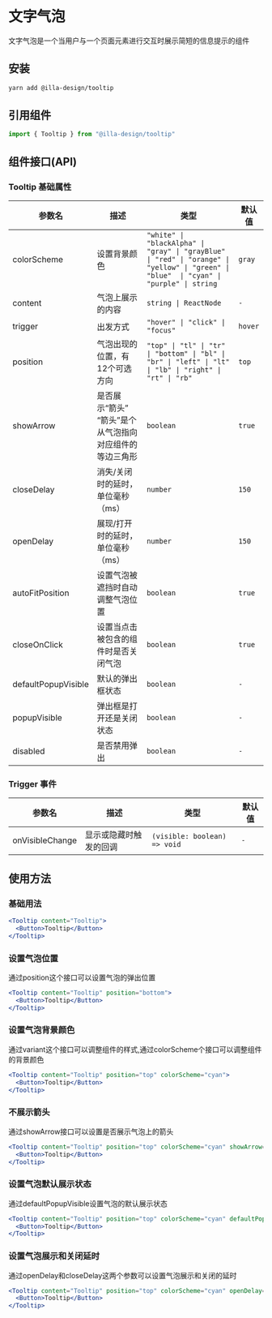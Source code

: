 # 文字气泡

文字气泡是一个当用户与一个页面元素进行交互时展示简短的信息提示的组件

## 安装

```bash
yarn add @illa-design/tooltip
```

## 引用组件

```jsx
import { Tooltip } from "@illa-design/tooltip"
```

## 组件接口(API)

### Tooltip 基础属性

| 参数名              | 描述                                                    | 类型                                                         | 默认值  |
| ------------------- | ------------------------------------------------------- | ------------------------------------------------------------ | ------- |
| colorScheme         | 设置背景颜色                                            | `"white" \| "blackAlpha" \| "gray" \| "grayBlue" \| "red" \| "orange" \| "yellow" \| "green" \| "blue"  \| "cyan" \| "purple" \| string` | `gray`  |
| content             | 气泡上展示的内容                                        | `string \| ReactNode`                                        | `-`     |
| trigger             | 出发方式                                                | `"hover" \| "click" \| "focus"`                              | `hover` |
| position            | 气泡出现的位置，有12个可选方向                          | `"top" \| "tl" \| "tr" \| "bottom" \| "bl" \| "br" \| "left" \| "lt" \| "lb" \| "right" \| "rt" \| "rb"` | `top`   |
| showArrow           | 是否展示“箭头” “箭头”是个从气泡指向对应组件的等边三角形 | `boolean`                                                    | `true`  |
| closeDelay          | 消失/关闭时的延时，单位毫秒（ms）                       | `number`                                                     | `150`   |
| openDelay           | 展现/打开时的延时，单位毫秒（ms）                       | `number`                                                     | `150`   |
| autoFitPosition     | 设置气泡被遮挡时自动调整气泡位置                        | `boolean`                                                    | `true`  |
| closeOnClick        | 设置当点击被包含的组件时是否关闭气泡                    | `boolean`                                                    | `true`  |
| defaultPopupVisible | 默认的弹出框状态                                        | `boolean`                                                    | `-`     |
| popupVisible        | 弹出框是打开还是关闭状态                                | `boolean`                                                    | `-`     |
| disabled            | 是否禁用弹出                                            | `boolean`                                                    | `-`     |

### Trigger 事件

| 参数名          | 描述                   | 类型                         | 默认值 |
| --------------- | ---------------------- | ---------------------------- | ------ |
| onVisibleChange | 显示或隐藏时触发的回调 | `(visible: boolean) => void` | `-`    |



## 使用方法

### 基础用法

```jsx
<Tooltip content="Tooltip">
  <Button>Tooltip</Button>
</Tooltip>
```

### 设置气泡位置

通过position这个接口可以设置气泡的弹出位置

```jsx
<Tooltip content="Tooltip" position="bottom">
  <Button>Tooltip</Button>
</Tooltip>
```

### 设置气泡背景颜色

通过variant这个接口可以调整组件的样式,通过colorScheme个接口可以调整组件的背景颜色

```jsx
<Tooltip content="Tooltip" position="top" colorScheme="cyan">
  <Button>Tooltip</Button>
</Tooltip>
```

### 不展示箭头

通过showArrow接口可以设置是否展示气泡上的箭头

```jsx
<Tooltip content="Tooltip" position="top" colorScheme="cyan" showArrow={false}>
  <Button>Tooltip</Button>
</Tooltip>
```

### 设置气泡默认展示状态

通过defaultPopupVisible设置气泡的默认展示状态

```jsx
<Tooltip content="Tooltip" position="top" colorScheme="cyan" defaultPopupVisible>
  <Button>Tooltip</Button>
</Tooltip>
```

### 设置气泡展示和关闭延时

通过openDelay和closeDelay这两个参数可以设置气泡展示和关闭的延时

```jsx
<Tooltip content="Tooltip" position="top" colorScheme="cyan" openDelay={1000} closeDelay={1000}>
  <Button>Tooltip</Button>
</Tooltip>
```

